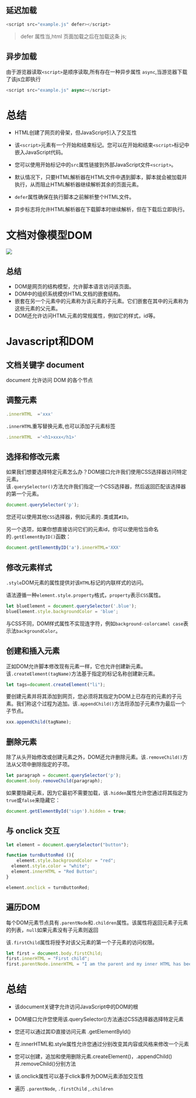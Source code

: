 
## 延迟加载
```js
<script src="example.js" defer></script>
```

> defer 属性当,html 页面加载之后在加载这条 js;

## 异步加载
由于游览器读取`<script>`是顺序读取,所有存在一种异步属性 `async`,当游览器下载了该js立即执行

```js
<script src="example.js" async></script>
```

# 总结

- HTML创建了网页的骨架，但JavaScript引入了交互性

- 该`<script>`元素有一个开始和结束标记。您可以在开始和结束`<script>`标记中嵌入JavaScript代码。

- 您可以使用开始标记中的`src`属性链接到外部JavaScript文件`<script>`。

- 默认情况下，只要HTML解析器在HTML文件中遇到脚本，脚本就会被加载并执行，从而阻止HTML解析器继续解析其余的页面元素。

- `defer`属性确保在执行脚本之前解析整个HTML文件。

- 异步标志将允许HTML解析器在下载脚本时继续解析，但在下载后立即执行。

# 文档对像模型DOM

![](http://ww1.sinaimg.cn/large/006rAlqhly1g1f28u8fpnj30st0f4ab2.jpg)

## 总结

- DOM是网页的结构模型，允许脚本语言访问该页面。
- DOM中的组织系统模仿HTML文档的嵌套结构。
- 嵌套在另一个元素中的元素称为该元素的子元素。它们嵌套在其中的元素称为这些元素的父元素。
- DOM还允许访问HTML元素的常规属性，例如它的样式，id等。

# Javascript和DOM

## 文档关键字 document
document 允许访问 DOM 的各个节点

## 调整元素

```js
.innerHTML  ='xxx'
```

`.innerHTML`重写替换元素,也可以添加子元素标签
```js
.innerHTML  ='<h1>xxx</h1>'
```

## 选择和修改元素
如果我们想要选择特定元素怎么办？DOM接口允许我们使用CSS选择器访问特定元素。    
该`.querySelector()`方法允许我们指定一个CSS选择器，然后返回匹配该选择器的第一个元素。
```js
document.querySelector('p');
```
您还可以使用其他`CSS`选择器，例如元素的`.`类或其`#ID`。


另一个选项，如果你想直接访问它们的元素id，你可以使用恰当命名的`.getElementByID()`函数：
```js
document.getElementByID('a').innerHTML='XXX'
```

## 修改元素样式
`.style`DOM元素的属性提供对该`HTML`标记的内联样式的访问。

语法遵循一种`element.style.property`格式，`property`表示`CSS`属性。

```js
let blueElement = document.querySelector('.blue');
blueElement.style.backgroundColor = 'blue';
```

与CSS不同，DOM样式属性不实现连字符，例如`background-colorcamel case`表示法`backgroundColor`。


## 创建和插入元素
正如DOM允许脚本修改现有元素一样，它也允许创建新元素。该`.createElement(tagName)`方法基于指定的标记名称创建新元素。
```js
let tags=document.createElement("li");
```
要创建元素并将其添加到网页，您必须将其指定为DOM上已存在的元素的子元素。我们称这个过程为追加。该`.appendChild()`方法将添加子元素作为最后一个子节点。

```js
xxx.appendChild(tagName);
```

## 删除元素

除了从头开始修改或创建元素之外，DOM还允许删除元素。该`.removeChild()`方法从父项中删除指定的子项。
```js
let paragraph = document.querySelector('p');
document.body.removeChild(paragraph);
```

如果要隐藏元素，因为它最初不需要加载，该`.hidden`属性允许您通过将其指定为`true`或`false`来隐藏它：

```js
document.getElementById('sign').hidden = true;
```

## 与 onclick 交互


```js
let element = document.querySelector("button");

function turnButtonRed (){
	element.style.backgroundColor = "red";
  element.style.color = "white";
  element.innerHTML = "Red Button";
}

element.onclick = turnButtonRed;
```

## 遍历DOM

每个DOM元素节点具有`.parentNode`和`.children`属性。该属性将返回元素子元素的列表，`null`如果元素没有子元素则返回

该`.firstChild`属性将授予对该父元素的第一个子元素的访问权限。

```js
let first = document.body.firstChild;
first.innerHTML = "First child";
first.parentNode.innerHTML = "I am the parent and my inner HTML has been replaced!";
```

# 总结
- 该document关键字允许访问JavaScript中的DOM的根
- DOM接口允许您使用该.querySelector()方法通过CSS选择器选择特定元素
- 您还可以通过其ID直接访问元素 .getElementById()
- 在.innerHTML和.style属性允许您通过分别改变其内容或风格来修改一个元素
- 您可以创建，追加和使用删除元素.createElement()，.appendChild()并.removeChild()分别方法
- 该.onclick属性可以基于click事件为DOM元素添加交互性

- 遍历 `.parentNode`, `.firstChild` ,`.children`
